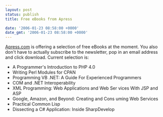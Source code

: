 ```yaml
---
layout: post
status: publish
title: Free eBooks from Apress

date: '2006-01-23 08:58:00 +0000'
date_gmt: '2006-01-23 08:58:00 +0000'
---
```

<a href="http://apress.com/free/" target="_blank">Apress.com</a> is offering a selection of free eBooks at the moment. You also don't have to actually subscribe to the newsletter, pop in an email address and click download.
Current selection is:
- A Programmer's Introduction to PHP 4.0<br>
- Writing Perl Modules for CPAN<br>
- Programming VB .NET: A Guide For Experienced Programmers<br>
- COM and .NET Interoperability<br>
- XML Programming: Web Applications and Web Ser
vices With JSP and ASP<br>
- Google, Amazon, and Beyond: Creating and Cons
uming Web Services<br>
- Practical Common Lisp<br>
- Dissecting a C# Application: Inside SharpDevelop
